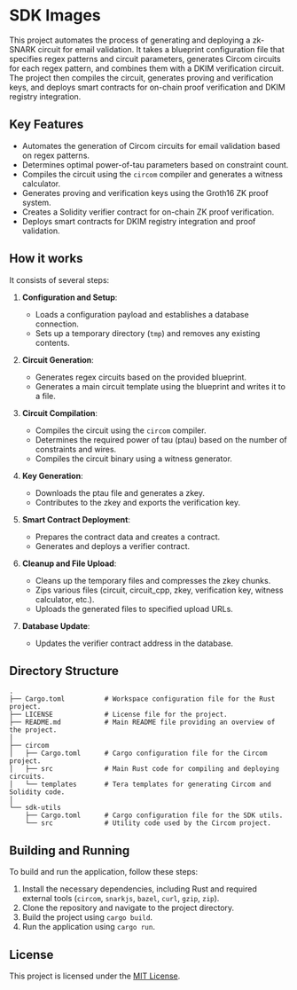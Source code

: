 # SDK Images

This project automates the process of generating and deploying a zk-SNARK circuit for email validation. It takes a blueprint configuration file that specifies regex patterns and circuit parameters, generates Circom circuits for each regex pattern, and combines them with a DKIM verification circuit. The project then compiles the circuit, generates proving and verification keys, and deploys smart contracts for on-chain proof verification and DKIM registry integration.

## Key Features

- Automates the generation of Circom circuits for email validation based on regex patterns.
- Determines optimal power-of-tau parameters based on constraint count.
- Compiles the circuit using the `circom` compiler and generates a witness calculator.
- Generates proving and verification keys using the Groth16 ZK proof system.
- Creates a Solidity verifier contract for on-chain ZK proof verification.
- Deploys smart contracts for DKIM registry integration and proof validation.

## How it works

It consists of several steps:

1. **Configuration and Setup**:
   - Loads a configuration payload and establishes a database connection.
   - Sets up a temporary directory (`tmp`) and removes any existing contents.

2. **Circuit Generation**:
   - Generates regex circuits based on the provided blueprint.
   - Generates a main circuit template using the blueprint and writes it to a file.

3. **Circuit Compilation**:
   - Compiles the circuit using the `circom` compiler.
   - Determines the required power of tau (ptau) based on the number of constraints and wires.
   - Compiles the circuit binary using a witness generator.

4. **Key Generation**:
   - Downloads the ptau file and generates a zkey.
   - Contributes to the zkey and exports the verification key.

5. **Smart Contract Deployment**:
   - Prepares the contract data and creates a contract.
   - Generates and deploys a verifier contract.

6. **Cleanup and File Upload**:
   - Cleans up the temporary files and compresses the zkey chunks.
   - Zips various files (circuit, circuit_cpp, zkey, verification key, witness calculator, etc.).
   - Uploads the generated files to specified upload URLs.

7. **Database Update**:
   - Updates the verifier contract address in the database.

## Directory Structure

```
.
├── Cargo.toml          # Workspace configuration file for the Rust project.
├── LICENSE             # License file for the project.
├── README.md           # Main README file providing an overview of the project.
│
├── circom
│   ├── Cargo.toml      # Cargo configuration file for the Circom project.
│   ├── src             # Main Rust code for compiling and deploying circuits.
│   └── templates       # Tera templates for generating Circom and Solidity code.
│
└── sdk-utils
    ├── Cargo.toml      # Cargo configuration file for the SDK utils.
    └── src             # Utility code used by the Circom project.
```

## Building and Running

To build and run the application, follow these steps:

1. Install the necessary dependencies, including Rust and required external tools (`circom`, `snarkjs`, `bazel`, `curl`, `gzip`, `zip`).
2. Clone the repository and navigate to the project directory.
3. Build the project using `cargo build`.
4. Run the application using `cargo run`.

## License

This project is licensed under the [MIT License](LICENSE).
